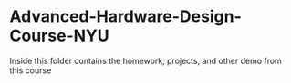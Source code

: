 # Advanced-Hardware-Design-Course-NYU
Inside this folder contains the homework, projects, and other demo from this course

